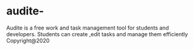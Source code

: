 # audite-
Audite is a free work and task management tool for students and developers. Students can create ,edit tasks and manage them efficiently  
Copyright@2020
